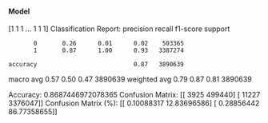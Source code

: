 #### Model
[1 1 1 ... 1 1 1]
Classification Report:
              precision    recall  f1-score   support

           0       0.26      0.01      0.02    503365
           1       0.87      1.00      0.93   3387274

    accuracy                           0.87   3890639
   macro avg       0.57      0.50      0.47   3890639
weighted avg       0.79      0.87      0.81   3890639

Accuracy: 0.8687446972078365
Confusion Matrix:
[[   3925  499440]
 [  11227 3376047]]
Confusion Matrix (%):
[[ 0.10088317 12.83696586]
 [ 0.28856442 86.77358655]]
